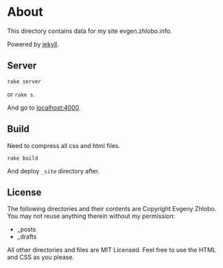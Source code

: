 # About

This directory contains data for my site evgen.zhlobo.info.

Powered by [jekyll](http://jekyllrb.com).

## Server

```
rake server
```

or `rake s`.

And go to [localhost:4000](http://127.0.0.1:4000/).

## Build

Need to compress all css and html files.

```
rake build
```

And deploy `_site` directory after.

## License

The following directories and their contents are Copyright Evgeny Zhlobo. You may not reuse anything therein without my permission:

* _posts
* _drafts

All other directories and files are MIT Licensed. Feel free to use the HTML and CSS as you please.
